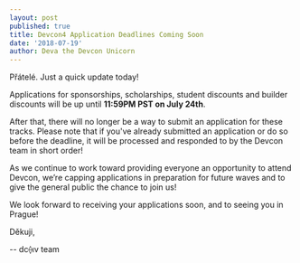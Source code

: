 ```yaml
---
layout: post
published: true
title: Devcon4 Application Deadlines Coming Soon
date: '2018-07-19'
author: Deva the Devcon Unicorn
---
```


Přátelé.
Just a quick update today!
 
Applications for sponsorships, scholarships, student discounts and builder discounts will be up until **11:59PM PST on July 24th**. 
 
After that, there will no longer be a way to submit an application for these tracks. Please note that if you've already submitted an application or do so before the deadline, it will be processed and responded to by the Devcon team in short order!
 
As we continue to work toward providing everyone an opportunity to attend Devcon, we’re capping applications in preparation for future waves and to give the general public the chance to join us! 
 
We look forward to receiving your applications soon, and to seeing you in Prague!
 
Děkuji,

-- dc⟠ıv team